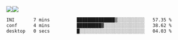 <div style="display: flex; flex-direction: row;">
<img style="height: auto; width: auto;" class="img" src="https://raw.githubusercontent.com/blazepp/github-stats/master/generated/overview.svg#gh-dark-mode-only" />
<img style="height: auto; width: auto;" class="img" src="https://raw.githubusercontent.com/blazepp/github-stats/master/generated/languages.svg#gh-dark-mode-only" />
</div>

<div style="display: flex; flex-direction: row;">
<!--START_SECTION:waka-->

```txt
INI       7 mins          ██████████████▒░░░░░░░░░░   57.35 %
conf      4 mins          █████████▓░░░░░░░░░░░░░░░   38.62 %
desktop   0 secs          █░░░░░░░░░░░░░░░░░░░░░░░░   04.03 %
```

<!--END_SECTION:waka-->
</div>
